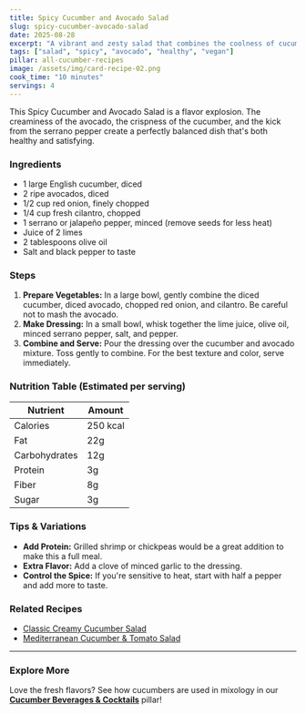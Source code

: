 ```yaml
---
title: Spicy Cucumber and Avocado Salad
slug: spicy-cucumber-avocado-salad
date: 2025-08-28
excerpt: "A vibrant and zesty salad that combines the coolness of cucumber and avocado with a spicy lime dressing. Perfect as a side or a light lunch."
tags: ["salad", "spicy", "avocado", "healthy", "vegan"]
pillar: all-cucumber-recipes
image: /assets/img/card-recipe-02.png
cook_time: "10 minutes"
servings: 4
---
```


This Spicy Cucumber and Avocado Salad is a flavor explosion. The creaminess of the avocado, the crispness of the cucumber, and the kick from the serrano pepper create a perfectly balanced dish that's both healthy and satisfying.

### Ingredients

- 1 large English cucumber, diced
- 2 ripe avocados, diced
- 1/2 cup red onion, finely chopped
- 1/4 cup fresh cilantro, chopped
- 1 serrano or jalapeño pepper, minced (remove seeds for less heat)
- Juice of 2 limes
- 2 tablespoons olive oil
- Salt and black pepper to taste

### Steps

1.  **Prepare Vegetables:** In a large bowl, gently combine the diced cucumber, diced avocado, chopped red onion, and cilantro. Be careful not to mash the avocado.
2.  **Make Dressing:** In a small bowl, whisk together the lime juice, olive oil, minced serrano pepper, salt, and pepper.
3.  **Combine and Serve:** Pour the dressing over the cucumber and avocado mixture. Toss gently to combine. For the best texture and color, serve immediately.

### Nutrition Table (Estimated per serving)

| Nutrient      | Amount   |
| ------------- | -------- |
| Calories      | 250 kcal |
| Fat           | 22g      |
| Carbohydrates | 12g      |
| Protein       | 3g       |
| Fiber         | 8g       |
| Sugar         | 3g       |

### Tips & Variations

- **Add Protein:** Grilled shrimp or chickpeas would be a great addition to make this a full meal.
- **Extra Flavor:** Add a clove of minced garlic to the dressing.
- **Control the Spice:** If you're sensitive to heat, start with half a pepper and add more to taste.

### Related Recipes

- [Classic Creamy Cucumber Salad](./classic-creamy-cucumber-salad.md)
- [Mediterranean Cucumber & Tomato Salad](./mediterranean-cucumber-tomato-salad.md)

---

### Explore More

Love the fresh flavors? See how cucumbers are used in mixology in our **[Cucumber Beverages & Cocktails](/pillars/cucumber-beverages-cocktails)** pillar!

